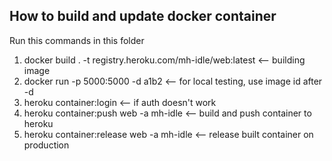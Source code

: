 ## How to build and update docker container

Run this commands in this folder

1. docker build . -t registry.heroku.com/mh-idle/web:latest <-- building image
2. docker run -p 5000:5000 -d a1b2			<-- for local testing, use image id after -d
3. heroku container:login	<-- if auth doesn't work
4. heroku container:push web -a mh-idle	<-- build and push container to heroku
5. heroku container:release web -a mh-idle	<-- release built container on production
